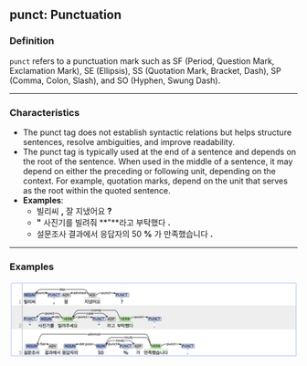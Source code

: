## punct: Punctuation

### Definition
`punct` refers to a punctuation mark such as SF (Period, Question Mark, Exclamation Mark), SE (Ellipsis), SS (Quotation Mark, Bracket, Dash), SP (Comma, Colon, Slash), and SO (Hyphen, Swung Dash).

---

### Characteristics
- The punct tag does not establish syntactic relations but helps structure sentences, resolve ambiguities, and improve readability.
- The punct tag is typically used at the end of a sentence and depends on the root of the sentence. When used in the middle of a sentence, it may depend on either the preceding or following unit, depending on the context. For example, quotation marks, depend on the unit that serves as the root within the quoted sentence.
- **Examples**:
  - 빌리씨 **,** 잘 지냈어요 **?**
  - **"** 사진기를 빌려줘 **"**라고 부탁했다 **.**
  - 설문조사 결과에서 응답자의 50 **%** 가 만족했습니다 **.**

---

### Examples
![punct example](punct.png)
